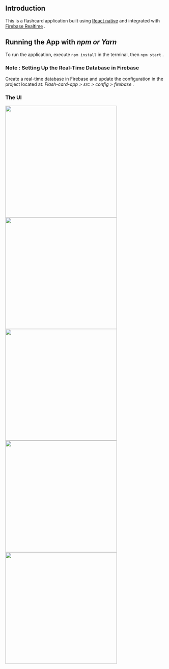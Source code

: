 
## Introduction
This is a flashcard application built using [React native](https://reactnative.dev/) and integrated with  [Firebase Realtime](https://firebase.google.com/) .

## Running the App with *npm or Yarn*
To run the application, execute  `npm install` in the terminal, then `npm start` .

### Note  : Setting Up the Real-Time Database in Firebase
Create a real-time database in Firebase and update the configuration in the project located at:
*Flash-card-app > src > config > firebase .*

### The UI

<img src='https://github.com/Sbinsuwaylih/Flash-card-app/assets/117676731/553bc1a9-6dff-45e8-b77b-2adea8c6b9dc' width='350'>


<img src='https://github.com/Sbinsuwaylih/Flash-card-app/assets/117676731/d0249efc-5dfb-4973-88a9-6cad69f5403c' width='350'>

<img src='https://github.com/Sbinsuwaylih/Flash-card-app/assets/117676731/c6ec598b-690b-4995-8265-2f0b4218f98d' width='350'>

<img src='https://github.com/Sbinsuwaylih/Flash-card-app/assets/117676731/cc021f8b-5fd7-45fe-93fd-813432aa5be1' width='350'>
<img src='' width='350'>

